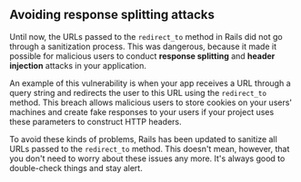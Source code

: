 ## Avoiding response splitting attacks

Until now, the URLs passed to the `redirect_to` method in Rails did not go through a sanitization process. This was dangerous, because it made it possible for malicious users to conduct **response splitting** and **header injection** attacks in your application.

An example of this vulnerability is when your app receives a URL through a query string and redirects the user to this URL using the `redirect_to` method. This breach allows malicious users to store cookies on your users' machines and create fake responses to your users if your project uses these parameters to construct HTTP headers.

To avoid these kinds of problems, Rails has been updated to sanitize all URLs passed to the `redirect_to` method. This doesn't mean, however, that you don't need to worry about these issues any more. It's always good to double-check things and stay alert.
